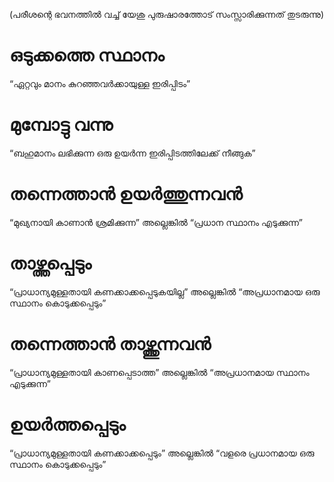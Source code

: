 (പരീശന്റെ ഭവനത്തിൽ വച്ച് യേശു പുരുഷാരത്തോട് സംസ്സാരിക്കുന്നത് തുടരുന്നു)
# ഒടുക്കത്തെ സ്ഥാനം
“ഏറ്റവും മാനം കുറഞ്ഞവർക്കായുള്ള ഇരിപ്പിടം”
# മുമ്പോട്ടു വന്നു
“ബഹുമാനം ലഭിക്കുന്ന ഒരു ഉയർന്ന ഇരിപ്പിടത്തിലേക്ക് നീങ്ങുക”
# തന്നെത്താൻ ഉയർത്തുന്നവൻ
“മുഖ്യനായി കാണാൻ ശ്രമിക്കുന്ന” അല്ലെങ്കിൽ “പ്രധാന സ്ഥാനം എടുക്കുന്ന”
# താഴ്ത്തപ്പെടും
“പ്രാധാന്യമുള്ളതായി കണക്കാക്കപ്പെടുകയില്ല” അല്ലെങ്കിൽ “അപ്രധാനമായ ഒരു സ്ഥാനം കൊടുക്കപ്പെടും”
# തന്നെത്താൻ താഴ്ത്തുന്നവൻ
“പ്രാധാന്യമുള്ളതായി കാണപ്പെടാത്ത” അല്ലെങ്കിൽ “അപ്രധാനമായ സ്ഥാനം എടുക്കുന്ന”
# ഉയർത്തപ്പെടും
“പ്രാധാന്യമുള്ളതായി കണക്കാക്കപ്പെടും” അല്ലെങ്കിൽ “വളരെ പ്രധാനമായ ഒരു സ്ഥാനം കൊടുക്കപ്പെടും”
